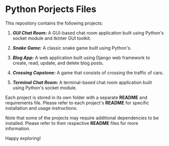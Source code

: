 # **Python Porjects Files**
This repository contains the following projects:

1. ***GUI Chat Room:*** A GUI-based chat room application built using Python's socket module and tkinter GUI toolkit.

2. ***Snake Game:*** A classic snake game built using Python's.

3. ***Blog App:*** A web application built using Django web framework to create, read, update, and delete blog posts.

4. ***Crossing Capstone:*** A game that consists of crossing the traffic of cars.

5. ***Terminal Chat Room:*** A terminal-based chat room application built using Python's socket module.

Each project is stored in its own folder with a separate **README** and requirements file. Please refer to each project's **README** for specific installation and usage instructions.

Note that some of the projects may require additional dependencies to be installed. Please refer to their respective **README** files for more information.

Happy exploring!

